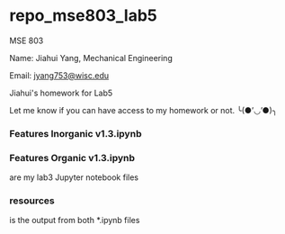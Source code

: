 # repo_mse803_lab5

MSE 803 

Name: Jiahui Yang, Mechanical Engineering

Email: jyang753@wisc.edu

Jiahui's homework for Lab5

Let me know if you can have access to my homework or not. ╰(●’◡’●)╮

### Features Inorganic v1.3.ipynb

### Features Organic v1.3.ipynb

are my lab3 Jupyter notebook files

### resources

is the output from both *.ipynb files

